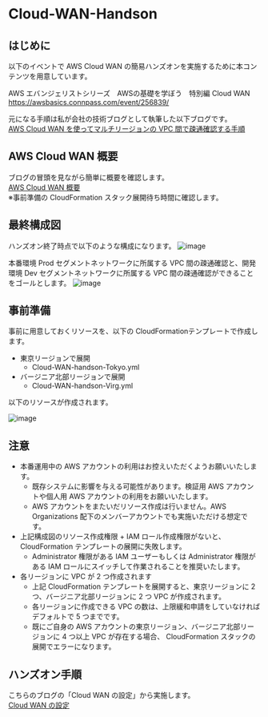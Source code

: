 # Cloud-WAN-Handson
## はじめに
以下のイベントで AWS Cloud WAN の簡易ハンズオンを実施するために本コンテンツを用意しています。

AWS エバンジェリストシリーズ　AWSの基礎を学ぼう　特別編 Cloud WAN  
https://awsbasics.connpass.com/event/256839/  

元になる手順は私が会社の技術ブログとして執筆した以下ブログです。  
[AWS Cloud WAN を使ってマルチリージョンの VPC 間で疎通確認する手順](https://blog.serverworks.co.jp/cloud-wan-vpc)  

## AWS Cloud WAN 概要
ブログの冒頭を見ながら簡単に概要を確認します。  
[AWS Cloud WAN 概要](https://blog.serverworks.co.jp/cloud-wan-vpc#AWS-Cloud-WAN-%E6%A6%82%E8%A6%81)  
※事前準備の CloudFormation スタック展開待ち時間に確認します。

## 最終構成図
ハンズオン終了時点で以下のような構成になります。
![image](https://user-images.githubusercontent.com/86865300/187497711-64797d41-1ce3-4c03-81bd-ad1e15e07924.png)

本番環境 Prod セグメントネットワークに所属する VPC 間の疎通確認と、開発環境 Dev セグメントネットワークに所属する VPC 間の疎通確認ができることをゴールとします。
![image](https://user-images.githubusercontent.com/86865300/187498113-afdfa1c2-a876-4af4-b23c-7e61bd68dbbe.png)


## 事前準備

事前に用意しておくリソースを、以下の CloudFormationテンプレートで作成します。
- 東京リージョンで展開
   - Cloud-WAN-handson-Tokyo.yml
- バージニア北部リージョンで展開
   - Cloud-WAN-handson-Virg.yml

以下のリソースが作成されます。

![image](https://user-images.githubusercontent.com/86865300/187493238-db8b0de4-3750-49c1-b1fd-d4aa952cc50a.png)

## 注意
- 本番運用中の AWS アカウントの利用はお控えいただくようお願いいたします。
   - 既存システムに影響を与える可能性があります。検証用 AWS アカウントや個人用 AWS アカウントの利用をお願いいたします。
   - AWS アカウントをまたいだリソース作成は行いません。AWS Organizations 配下のメンバーアカウントでも実施いただける想定です。
- 上記構成図のリソース作成権限 + IAM ロール作成権限がないと、CloudFormation テンプレートの展開に失敗します。
   - Administrator 権限がある IAM ユーザーもしくは Administrator 権限がある IAM ロールにスイッチして作業されることを推奨いたします。
- 各リージョンに VPC が 2 つ作成されます
   - 上記 CloudFormation テンプレートを展開すると、東京リージョンに 2 つ、バージニア北部リージョンに 2 つ VPC が作成されます。
   - 各リージョンに作成できる VPC の数は、上限緩和申請をしていなければデフォルトで 5 つまでです。
   - 既にご自身の AWS アカウントの東京リージョン、バージニア北部リージョンに 4 つ以上 VPC が存在する場合、 CloudFormation スタックの展開でエラーになります。
   
## ハンズオン手順
こちらのブログの「Cloud WAN の設定」から実施します。  
[Cloud WAN の設定](https://blog.serverworks.co.jp/cloud-wan-vpc#Cloud-WAN-%E3%81%AE%E8%A8%AD%E5%AE%9A)
